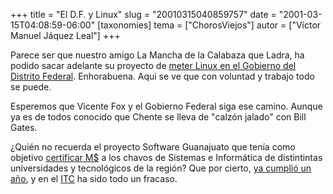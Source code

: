 +++
title = "El D.F. y Linux"
slug = "20010315040859757"
date = "2001-03-15T04:08:59-06:00"
[taxonomies]
tema = ["ChorosViejos"]
autor = ["Víctor Manuel Jáquez Leal"]
+++

Parece ser que nuestro amigo La Mancha de la Calabaza que Ladra, ha
podido sacar adelante su proyecto de [meter Linux en el Gobierno del
Distrito Federal](http://reforma.com/ciudad_de_mexico/articulo/078598/).
Enhorabuena. Aqui se ve que con voluntad y trabajo todo se puede.

<!-- more -->
Esperemos que Vicente Fox y el Gobierno Federal siga ese camino. Aunque
ya es de todos conocido que Chente se lleva de "calzón jalado" con Bill
Gates.

¿Quién no recuerda el proyecto Software Guanajuato que tenía como
objetivo [certificar
M$](%20http://www.concyteg.gob.mx/solicitud/revista/boletinconcyteg.pdf)
a los chavos de Sistemas e Informática de distintintas universidades y
tecnológicos de la región? Que por cierto, [ya cumplió un
año](http://www.microsoft.com/mexico/prensa/abril2000/guanajuato.asp), y
en el [ITC](http://www.itc.mx/tecno/2000/78/tecnoticias78.htm) ha sido
todo un fracaso.


